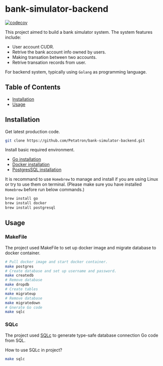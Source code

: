# bank-simulator-backend
[![codecov](https://codecov.io/gh/{{REPOSITORY}}/branch/main/graph/badge.svg)](https://codecov.io/gh/{{REPOSITORY}})

This project aimed to build a bank simulator system. The system features include:

- User account CUDR.
- Retrive the bank account info owned by users.
- Making transation between two accounts.
- Retrive transation records from user.

For backend system, typically using `Golang` as programming language.

## Table of Contents

- [Installation](#installation)
- [Usage](#usage)

## Installation

Get latest production code.

```bash
git clone https://github.com/Petatron/bank-simulator-backend.git
```

Install basic required environment.

- [Go installation](https://go.dev/dl/)
- [Docker installation](https://www.docker.com/)
- [PostgresSQL installation](https://www.postgresql.org/download/)

It is recommand to use `Homebrew` to manage and install if you are using Linux or try to use them on terminal. (Please make sure you have installed `Homebrew` before run below commands.)

```bash
brew install go
brew install docker
brew install postgresql
```

## Usage

### MakeFile

The project used MakeFile to set up docker image and migrate database to docker container.

```bash
# Pull docker image and start docker container.
make postgres
# Create database and set up username and password.
make createdb
# Remove database
make dropdb
# Create tables
make migrateup
# Remove database
make migratedown
# Gnerate Go code
make sqlc
```

### SQLc

The project used [SQLc](https://docs.sqlc.dev/en/stable/tutorials/getting-started-postgresql.html) to generate type-safe database connection Go code from SQL.

How to use SQLc in project?

```bash
make sqlc
```
